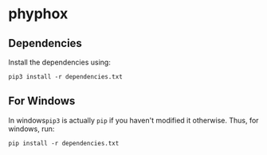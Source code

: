 # phyphox

## Dependencies
Install the dependencies using:
```
pip3 install -r dependencies.txt
```


## For Windows 
In windows```pip3``` is actually ```pip``` if you haven't modified it otherwise. Thus, for windows, run:
```
pip install -r dependencies.txt
```